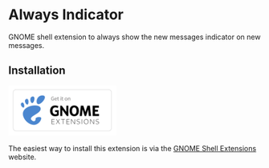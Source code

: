 # Always Indicator

GNOME shell extension to always show the new messages indicator on new messages.

## Installation

[<img src="https://raw.githubusercontent.com/andyholmes/gnome-shell-extensions-badge/master/get-it-on-ego.svg?sanitize=true" height="100">](https://extensions.gnome.org/extension/2594/always-indicator/)

The easiest way to install this extension is via the [GNOME Shell Extensions](https://extensions.gnome.org/extension/2594/always-indicator/) website.
